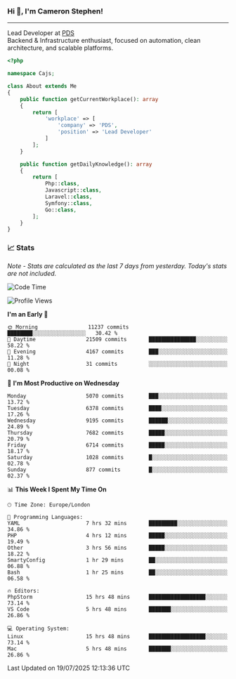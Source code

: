 ### Hi 👋, I'm Cameron Stephen!

---

Lead Developer at [PDS](https://prindatasolutions.co.uk)  
Backend & Infrastructure enthusiast, focused on automation, clean architecture, and scalable platforms.


```php
<?php

namespace Cajs;

class About extends Me
{
    public function getCurrentWorkplace(): array
    {
        return [
            'workplace' => [
                'company' => 'PDS',
                'position' => 'Lead Developer'
            ]
        ];
    }

    public function getDailyKnowledge(): array
    {
        return [
            Php::class,
            Javascript::class,
            Laravel::class,
            Symfony::class,
            Go::class,
        ];
    }
}
```

### 📈 Stats
<p><em>Note - Stats are calculated as the last 7 days from yesterday. Today's stats are not included.</em></p>


<!--START_SECTION:waka-->
![Code Time](http://img.shields.io/badge/Code%20Time-4%2C585%20hrs%2049%20mins-blue)

![Profile Views](http://img.shields.io/badge/Profile%20Views-0-blue)

**I'm an Early 🐤** 

```text
🌞 Morning                11237 commits       ████████░░░░░░░░░░░░░░░░░   30.42 % 
🌆 Daytime                21509 commits       ███████████████░░░░░░░░░░   58.22 % 
🌃 Evening                4167 commits        ███░░░░░░░░░░░░░░░░░░░░░░   11.28 % 
🌙 Night                  31 commits          ░░░░░░░░░░░░░░░░░░░░░░░░░   00.08 % 
```
📅 **I'm Most Productive on Wednesday** 

```text
Monday                   5070 commits        ███░░░░░░░░░░░░░░░░░░░░░░   13.72 % 
Tuesday                  6378 commits        ████░░░░░░░░░░░░░░░░░░░░░   17.26 % 
Wednesday                9195 commits        ██████░░░░░░░░░░░░░░░░░░░   24.89 % 
Thursday                 7682 commits        █████░░░░░░░░░░░░░░░░░░░░   20.79 % 
Friday                   6714 commits        █████░░░░░░░░░░░░░░░░░░░░   18.17 % 
Saturday                 1028 commits        █░░░░░░░░░░░░░░░░░░░░░░░░   02.78 % 
Sunday                   877 commits         █░░░░░░░░░░░░░░░░░░░░░░░░   02.37 % 
```


📊 **This Week I Spent My Time On** 

```text
🕑︎ Time Zone: Europe/London

💬 Programming Languages: 
YAML                     7 hrs 32 mins       █████████░░░░░░░░░░░░░░░░   34.86 % 
PHP                      4 hrs 12 mins       █████░░░░░░░░░░░░░░░░░░░░   19.49 % 
Other                    3 hrs 56 mins       █████░░░░░░░░░░░░░░░░░░░░   18.22 % 
SmartyConfig             1 hr 29 mins        ██░░░░░░░░░░░░░░░░░░░░░░░   06.88 % 
Bash                     1 hr 25 mins        ██░░░░░░░░░░░░░░░░░░░░░░░   06.58 % 

🔥 Editors: 
PhpStorm                 15 hrs 48 mins      ██████████████████░░░░░░░   73.14 % 
VS Code                  5 hrs 48 mins       ███████░░░░░░░░░░░░░░░░░░   26.86 % 

💻 Operating System: 
Linux                    15 hrs 48 mins      ██████████████████░░░░░░░   73.14 % 
Mac                      5 hrs 48 mins       ███████░░░░░░░░░░░░░░░░░░   26.86 % 
```


 Last Updated on 19/07/2025 12:13:36 UTC
<!--END_SECTION:waka-->
